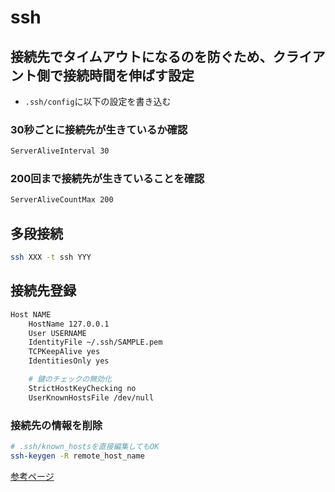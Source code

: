# ssh

## 接続先でタイムアウトになるのを防ぐため、クライアント側で接続時間を伸ばす設定

* `.ssh/config`に以下の設定を書き込む

### 30秒ごとに接続先が生きているか確認

```sh
ServerAliveInterval 30
```

### 200回まで接続先が生きていることを確認

```sh
ServerAliveCountMax 200
```

## 多段接続

```sh
ssh XXX -t ssh YYY
```

## 接続先登録

```sh
Host NAME
    HostName 127.0.0.1
    User USERNAME
    IdentityFile ~/.ssh/SAMPLE.pem
    TCPKeepAlive yes
    IdentitiesOnly yes

    # 鍵のチェックの無効化
    StrictHostKeyChecking no
    UserKnownHostsFile /dev/null
```

### 接続先の情報を削除

```sh
# .ssh/known_hostsを直接編集してもOK
ssh-keygen -R remote_host_name
```

[参考ページ](https://note.crohaco.net/2017/ssh-tunnel/)